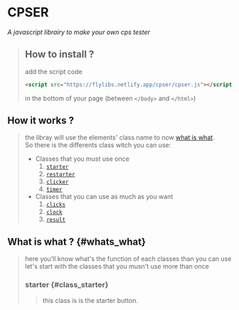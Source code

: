 # CPSER  
_A javascript librairy to make your own cps tester_  
  
> ## How to install ?
> add the script code  
> ```html
> <script src="https://flylibs.netlify.app/cpser/cpser.js"></script>
> ```
> in the bottom of your page (between `</body>` and `</html>`)  
  
## How it works ?
> the libray will use the elements' class name to now [what is what](#whats_what).  
> So there is the differents class witch you can use:  
> * Classes that you must use once
>   1. [`starter`](#class_starter)
>   2. [`restarter`](#class_restarter)
>   3. [`clicker`](#class_clicker)
>   4. [`timer`](#class_timer)
> * Classes that you can use as much as you want
>   1. [`clicks`](#class_clicks)
>   2. [`clock`](#class_clock)
>   3. [`result`](#class_result)

## What is what ? {#whats_what}
> here you'll know what's the function of each classes than you can use
> let's start with the classes that you musn't use more than once
> ### starter {#class_starter}
>> this class is is the starter button. 